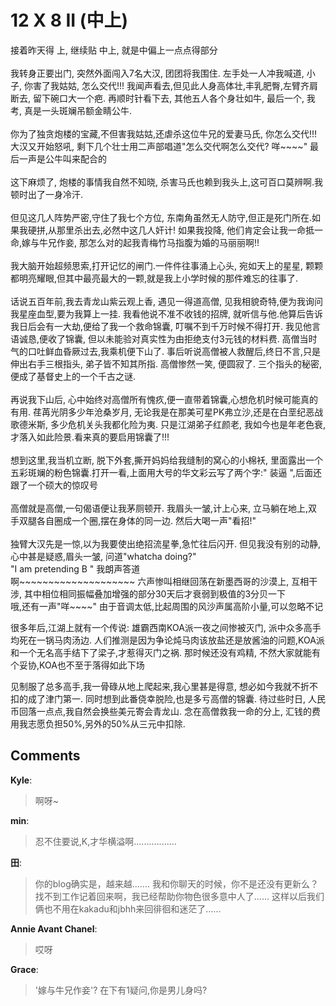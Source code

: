 # 12 X 8 II  (中上)

<div id="msgcns!9884D0A402622CB2!2652" class="bvMsg"><div>接着昨天得 上, 继续贴 中上, 就是中偏上一点点得部分<br /><br />我转身正要出门, 突然外面闯入7名大汉, 团团将我围住. 左手处一人冲我喊道, 小子, 你害了我姑姑, 怎么交代!!!
我闻声看去,但见此人身高体壮,丰乳肥臀,左臂齐肩断去, 留下碗口大一个疤. 再顺时针看下去, 其他五人各个身壮如牛, 最后一个, 我考,
真是一头斑斓吊额金睛公牛. </div>
<div> </div>
<div><br />你为了独贪炮楼的宝藏,不但害我姑姑,还虐杀这位牛兄的爱妻马氏, 你怎么交代!!! 大汉又开始怒吼, 剩下几个壮士用二声部唱道&quot;怎么交代啊怎么交代? 咩~~~~&quot;  最后一声是公牛叫来配合的</div>
<div> </div>
<div><br />这下麻烦了, 炮楼的事情我自然不知晓, 杀害马氏也赖到我头上,这可百口莫辨啊.我顿时出了一身冷汗.<br /><br /> </div>
<div> </div>
<div>但见这几人阵势严密,守住了我七个方位, 东南角虽然无人防守,但正是死门所在.如果我硬拼,从那里杀出去,必然中这几人奸计! 如果我投降, 他们肯定会让我一命抵一命,嫁与牛兄作妾, 那怎么对的起我青梅竹马指腹为婚的马丽丽啊!!<br /><br /> </div>
<div> </div>
<div>我大脑开始超频思索,打开记忆的闸门.一件件往事涌上心头, 宛如天上的星星, 颗颗都明亮耀眼,但其中最亮最大的一颗,就是我上小学时候的那件难忘的往事了. </div>
<div> </div>
<div><br />话说五百年前,我去青龙山紫云观上香, 遇见一得道高僧, 见我相貌奇特,便为我询问我星座血型,要为我算上一挂.
我看他说不准不收钱的招牌, 就听信与他.他算后告诉我日后会有一大劫,便给了我一个救命锦囊, 叮嘱不到千万时候不得打开.
我见他言语诚恳,便收了锦囊, 但以未能验对真实性为由拒绝支付3元钱的材料费. 高僧当时气的口吐鲜血昏厥过去,我乘机便下山了.
事后听说高僧被人救醒后,终日不言,只是伸出右手三根指头, 弟子皆不知其所指. 高僧惨然一笑, 便圆寂了.
三个指头的秘密,便成了基督史上的一个千古之谜.<br /><br /> </div>
<div> </div>
<div>再说我下山后, 心中始终对高僧所有愧疚,便一直带着锦囊,心想危机时候可能真的有用. 荏苒光阴多少年沧桑岁月,
无论我是在那美可星PK弗立沙,还是在白垩纪恶战歌德米斯, 多少危机关头我都化险为夷. 只是江湖弟子红颜老, 我如今也是年老色衰,
才落入如此险景.看来真的要启用锦囊了!!!<br /><br /></div>
<div> </div>
<div>想到这里,我当机立断, 脱下外套,撕开妈妈给我缝制的窝心的小棉袄, 里面露出一个五彩斑斓的粉色锦囊.打开一看,上面用大号的华文彩云写了两个字:&quot; 装逼 &quot;,后面还跟了一个硕大的惊叹号</div>
<div> </div>
<div><br />高僧就是高僧,一句偈语便让我茅厕顿开. 我眉头一皱,计上心来, 立马躺在地上,双手双腿各自圈成一个圈,摆在身体的同一边. 然后大喝一声&quot;看招!&quot;</div>
<div> </div>
<div><br />独臂大汉先是一惊,以为我要使出绝招流星拳,急忙往后闪开. 但见我没有别的动静,心中甚是疑惑,眉头一皱, 问道&quot;whatcha doing?&quot;  </div>
<div> </div>
<div>&quot;I am pretending B &quot; 我朗声答道</div>
<div> </div>
<div>啊~~~~~~~~~~~~~~~~~~~~    六声惨叫相继回荡在新墨西哥的沙漠上, 互相干涉, 其中相位相同振幅叠加增强的部分30天后才衰弱到极值的3分贝一下</div>
<div> </div>
<div>哦,还有一声&quot;咩~~~~&quot; 由于音调太低,比起周围的风沙声属高阶小量,可以忽略不记</div>
<div> </div>
<p>很多年后,江湖上就有一个传说: 雄霸西南KOA派一夜之间惨被灭门, 派中众多高手均死在一锅马肉汤边.
人们推测是因为争论炖马肉该放盐还是放酱油的问题,KOA派和一个无名高手结下了梁子,才惹得灭门之祸. 那时候还没有鸡精,
不然大家就能有个妥协,KOA也不至于落得如此下场 </p>
<p> </p>
<p>见制服了总多高手,我一骨碌从地上爬起来,我心里甚是得意, 想必如今我就不折不扣的成了津门第一.
同时想到此番侥幸脱险,也是多亏高僧的锦囊. 待过些时日, 人民币回落一点点,我自然会换些美元寄会青龙山. 念在高僧救我一命的分上,
汇钱的费用我志愿负担50%,另外的50%从三元中扣除. </p></div>

## Comments

**Kyle**:
> 啊呀~

**min**:
> 忍不住要说,K,才华横溢啊.................

**田**:
> 你的blog确实是，越来越.......
我和你聊天的时候，你不是还没有更新么？
找不到工作记着回来啊，我已经帮助你物色很多意中人了......
这样以后我们俩也不用在kakadu和jbhh来回徘徊和迷茫了......

**Annie Avant Chanel**:
> 哎呀

**Grace**:
> \'嫁与牛兄作妾\'?
在下有1疑问,你是男儿身吗?
 
 
 

